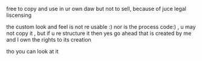 free to copy and use in ur own daw but not to sell, because of juce legal liscensing 

the custom look and feel is not re usable :)
nor is the process code:) , u may not copy it , but if u re structure it then yes go ahead
that is created by me and I own the rights to its creation

tho you can look at it
